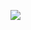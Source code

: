 ![](https://readme-typing-svg.demolab.com?font=JetBrains+Mono&duration=2000&pause=500&color=FFFFFF&width=435&separator=%3C&lines=me_ptr+%3D+%26dompurified;%3Cdompurified.dev+%3D+true;%3Cdompurified.langs+%3D+C+%7C+CPP+%7C+JS+%7C+KT;%3Cdompurified.age+%3D+(int)(nullptr);)
